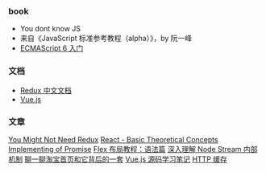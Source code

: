 ### book

- You dont know JS
- 来自《JavaScript 标准参考教程（alpha）》，by 阮一峰
- [ECMAScript 6 入门](http://es6.ruanyifeng.com/)

### 文档

- [Redux 中文文档](http://www.redux.org.cn/)
- [Vue.js](https://cn.vuejs.org/index.html)

### 文章

[You Might Not Need Redux](https://medium.com/@dan_abramov/you-might-not-need-redux-be46360cf367)
[React - Basic Theoretical Concepts](https://github.com/reactjs/react-basic)
[Implementing of Promise](https://www.promisejs.org/implementing/)
[Flex 布局教程：语法篇](http://www.ruanyifeng.com/blog/2015/07/flex-grammar.html)
[深入理解 Node Stream 内部机制](https://www.barretlee.com/blog/2017/06/06/dive-to-nodejs-at-stream-module/)
[聊一聊淘宝首页和它背后的一套](https://www.barretlee.com/blog/2016/06/02/thing-about-taobao-homepage/)
[Vue.js 源码学习笔记](http://jiongks.name/blog/vue-code-review/)
[HTTP 缓存](https://developers.google.com/web/fundamentals/performance/optimizing-content-efficiency/http-caching?hl=zh-cn)